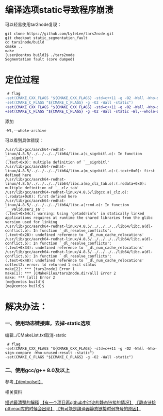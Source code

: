编译选项static导致程序崩溃
============================

可以轻易使用tar2node复现：
```
git clone https://github.com/LyleLee/tars2node.git
git checkout static_segmentation_fault
cd tars2node/build
cmake ..
make
[user@centos build]$ ./tars2node
Segmentation fault (core dumped)
```

# 定位过程
```diff
 # flag
-set(CMAKE_CXX_FLAGS "${CMAKE_CXX_FLAGS} -std=c++11 -g -O2 -Wall -Wno-sign-compare -Wno-unused-result -static")
-set(CMAKE_C_FLAGS "${CMAKE_C_FLAGS} -g -O2 -Wall -static")
+set(CMAKE_CXX_FLAGS "${CMAKE_CXX_FLAGS} -std=c++11 -g -O2 -Wall -Wno-sign-compare -Wno-unused-result -static -Wl,--whole-archive")
+set(CMAKE_C_FLAGS "${CMAKE_C_FLAGS} -g -O2 -Wall -static -Wl,--whole-archive")
```
添加
```
-Wl,--whole-archive
```
可以看到具体错误：
```
/usr/lib/gcc/aarch64-redhat-linux/4.8.5/../../../../lib64/libc.a(s_signbitl.o): In function `__signbitl':
(.text+0x0): multiple definition of `__signbitl'
/usr/lib/gcc/aarch64-redhat-linux/4.8.5/../../../../lib64/libm.a(m_signbitl.o):(.text+0x0): first defined here
/usr/lib/gcc/aarch64-redhat-linux/4.8.5/../../../../lib64/libc.a(mp_clz_tab.o):(.rodata+0x0): multiple definition of `__clz_tab'
/usr/lib/gcc/aarch64-redhat-linux/4.8.5/libgcc.a(_clz.o):(.rodata+0x0): first defined here
/usr/lib/gcc/aarch64-redhat-linux/4.8.5/../../../../lib64/libc.a(rcmd.o): In function `__validuser2_sa':
(.text+0x54c): warning: Using 'getaddrinfo' in statically linked applications requires at runtime the shared libraries from the glibc version used for linking
/usr/lib/gcc/aarch64-redhat-linux/4.8.5/../../../../lib64/libc.a(dl-conflict.o): In function `_dl_resolve_conflicts':
(.text+0x28): undefined reference to `_dl_num_cache_relocations'
/usr/lib/gcc/aarch64-redhat-linux/4.8.5/../../../../lib64/libc.a(dl-conflict.o): In function `_dl_resolve_conflicts':
(.text+0x34): undefined reference to `_dl_num_cache_relocations'
/usr/lib/gcc/aarch64-redhat-linux/4.8.5/../../../../lib64/libc.a(dl-conflict.o): In function `_dl_resolve_conflicts':
(.text+0x48): undefined reference to `_dl_num_cache_relocations'
collect2: error: ld returned 1 exit status
make[2]: *** [tars2node] Error 1
make[1]: *** [CMakeFiles/tars2node.dir/all] Error 2
make: *** [all] Error 2
[me@centos build]$
[me@centos build]$
```



# 解决办法：

### 一、使用动态链接库，去掉-static选项
编辑../CMakeList.txt取消-static
```
 # flag
-set(CMAKE_CXX_FLAGS "${CMAKE_CXX_FLAGS} -std=c++11 -g -O2 -Wall -Wno-sign-compare -Wno-unused-result -static")
-set(CMAKE_C_FLAGS "${CMAKE_C_FLAGS} -g -O2 -Wall -static")
```

### 二、使用gcc/g++ 8.0及以上

参考[【devtoolset】](../devtoolset.md)


相关资料

[描述最清楚的解释](https://gcc.gnu.org/bugzilla/show_bug.cgi?id=52590)
[【有一个项目再github中讨论的静态链接的情况】](https://github.com/oatpp/oatpp/issues/32)
[【静态链接pthread库的时候会出现】](https://stackoverflow.com/questions/7090623/c0x-thread-static-linking-problem/31271886#31271886)
[【有可能是编译器静态链接时弱符号的原因】](https://akkadia.org/drepper/no_static_linking.html)

